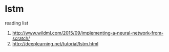 # lstm
reading list
   1. http://www.wildml.com/2015/09/implementing-a-neural-network-from-scratch/
   2. http://deeplearning.net/tutorial/lstm.html
